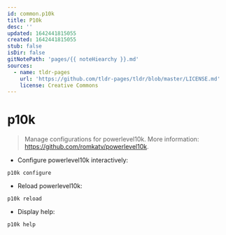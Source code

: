 ```yaml
---
id: common.p10k
title: P10k
desc: ''
updated: 1642441815055
created: 1642441815055
stub: false
isDir: false
gitNotePath: 'pages/{{ noteHiearchy }}.md'
sources:
  - name: tldr-pages
    url: 'https://github.com/tldr-pages/tldr/blob/master/LICENSE.md'
    license: Creative Commons
---
```

# p10k

> Manage configurations for powerlevel10k.
> More information: <https://github.com/romkatv/powerlevel10k>.

- Configure powerlevel10k interactively:

`p10k configure`

- Reload powerlevel10k:

`p10k reload`

- Display help:

`p10k help`

